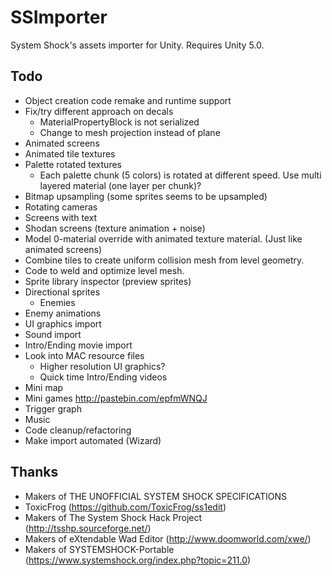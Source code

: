 # SSImporter
System Shock's assets importer for Unity. Requires Unity 5.0.

## Todo
- Object creation code remake and runtime support
- Fix/try different approach on decals
  - MaterialPropertyBlock is not serialized
  - Change to mesh projection instead of plane
- Animated screens
- Animated tile textures
- Palette rotated textures
  - Each palette chunk (5 colors) is rotated at different speed. Use multi layered material (one layer per chunk)?
- Bitmap upsampling (some sprites seems to be upsampled)
- Rotating cameras
- Screens with text
- Shodan screens (texture animation + noise)
- Model 0-material override with animated texture material. (Just like animated screens)
- Combine tiles to create uniform collision mesh from level geometry.
- Code to weld and optimize level mesh.
- Sprite library inspector (preview sprites)
- Directional sprites
  - Enemies
- Enemy animations
- UI graphics import
- Sound import
- Intro/Ending movie import
- Look into MAC resource files
	- Higher resolution UI graphics?
	- Quick time Intro/Ending videos
- Mini map
- Mini games http://pastebin.com/epfmWNQJ
- Trigger graph
- Music
- Code cleanup/refactoring
- Make import automated (Wizard)

## Thanks
- Makers of THE UNOFFICIAL SYSTEM SHOCK SPECIFICATIONS 
- ToxicFrog (https://github.com/ToxicFrog/ss1edit) 
- Makers of The System Shock Hack Project (http://tsshp.sourceforge.net/) 
- Makers of eXtendable Wad Editor (http://www.doomworld.com/xwe/) 
- Makers of SYSTEMSHOCK-Portable (https://www.systemshock.org/index.php?topic=211.0) 
